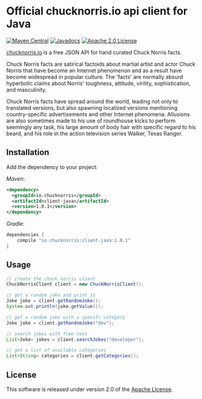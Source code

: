 # Official chucknorris.io api client for Java

[![Maven Central](https://maven-badges.herokuapp.com/maven-central/io.chucknorris/client-java/badge.svg)](https://maven-badges.herokuapp.com/maven-central/io.chucknorris/client-java)
[![Javadocs](http://www.javadoc.io/badge/io.chucknorris/client-java.svg?color=brightgreen)](http://www.javadoc.io/doc/io.chucknorris/client-java)
[![Apache 2.0 License](https://img.shields.io/:license-apache-blue.svg)](http://www.apache.org/licenses/LICENSE-2.0)


[chucknorris.io][] is a free JSON API for hand curated Chuck Norris facts.

Chuck Norris facts are satirical factoids about martial artist and actor Chuck Norris that have become an Internet
phenomenon and as a result have become widespread in popular culture. The 'facts' are normally absurd hyperbolic claims
about Norris' toughness, attitude, virility, sophistication, and masculinity.

Chuck Norris facts have spread around the world, leading not only to translated versions, but also spawning localized
versions mentioning country-specific advertisements and other Internet phenomena. Allusions are also sometimes made to
his use of roundhouse kicks to perform seemingly any task, his large amount of body hair with specific regard to his
beard, and his role in the action television series Walker, Texas Ranger.

## Installation

Add the dependency to your project:

_Maven_:

```xml
<dependency>
  <groupId>io.chucknorris</groupId>
  <artifactId>client-java</artifactId>
  <version>1.0.1</version>
</dependency>
```

_Gradle_:

```groovy
dependencies {
    compile "io.chucknorris:client-java:1.0.1"
}
```

## Usage

```java
// create the chuck norris client
ChuckNorrisClient client = new ChuckNorrisClient();

// get a random joke and print it
Joke joke = client.getRandomJoke();
System.out.println(joke.getValue());

// get a random joke with a specifc category
Joke joke = client.getRandomJoke("dev");

// search jokes with free-text
List<Joke> jokes = client.searchJokes("developer");

// get a list of available categories
List<String> categories = client.getCategories();
```

## License

This software is released under version 2.0 of the [Apache License][].


[Apache License]: http://www.apache.org/licenses/LICENSE-2.0
[chucknorris.io]: https://api.chucknorris.io
